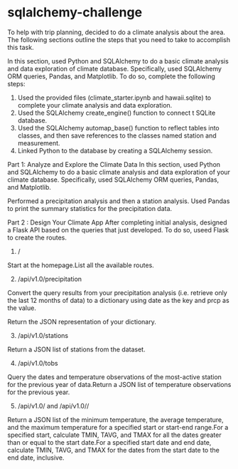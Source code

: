 # sqlalchemy-challenge
 To help with trip planning, decided to do a climate analysis about the area. 
 The following sections outline the steps that you need to take to accomplish this task.
 
In this section, used Python and SQLAlchemy to do a basic climate analysis and data exploration of climate database. Specifically, used  SQLAlchemy ORM queries, Pandas, and Matplotlib. To do so, complete the following steps:

1. Used the provided files (climate_starter.ipynb and hawaii.sqlite) to complete your climate analysis and data exploration.
2. Used the SQLAlchemy create_engine() function to connect t  SQLite database.
3. Used the SQLAlchemy automap_base() function to reflect tables into classes, and then save references to the classes named station and measurement.
4. Linked Python to the database by creating a SQLAlchemy session.

Part 1: Analyze and Explore the Climate Data
In this section, used Python and SQLAlchemy to do a basic climate analysis and data exploration of your climate database.
Specifically, used SQLAlchemy ORM queries, Pandas, and Matplotlib.

Performed a precipitation analysis and then a station analysis. Used Pandas to print the summary statistics for the precipitation data.

Part 2 : Design Your Climate App
After completing initial analysis, designed a Flask API based on the queries that just developed. 
To do so, useed Flask to create the routes.
 
1.  /

Start at the homepage.List all the available routes.

2. /api/v1.0/precipitation

Convert the query results from your precipitation analysis (i.e. retrieve only the last 12 months of data) to a dictionary using date as the key and prcp as the value.

Return the JSON representation of your dictionary.

3. /api/v1.0/stations

Return a JSON list of stations from the dataset.

4. /api/v1.0/tobs

Query the dates and temperature observations of the most-active station for the previous year of data.Return a JSON list of temperature observations for the previous year.

5. /api/v1.0/<start> and /api/v1.0/<start>/<end>

Return a JSON list of the minimum temperature, the average temperature, and the maximum temperature for a specified start or start-end range.For a specified start, calculate TMIN, TAVG, and TMAX for all the dates greater than or equal to the start date.For a specified start date and end date, calculate TMIN, TAVG, and TMAX for the dates from the start date to the end date, inclusive.
